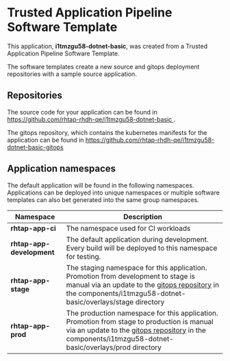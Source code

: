 # Trusted Application Pipeline Software Template

This application, **i1tmzgu58-dotnet-basic**, was created from a Trusted Application Pipeline Software Template.

The software templates create a new source and gitops deployment repositories with a sample source application. 

## Repositories

The source code for your application can be found in [https://github.com/rhtap-rhdh-qe/i1tmzgu58-dotnet-basic ](https://github.com/rhtap-rhdh-qe/i1tmzgu58-dotnet-basic ).
 
The gitops repository, which contains the kubernetes manifests for the application can be found in 
[https://github.com/rhtap-rhdh-qe/i1tmzgu58-dotnet-basic-gitops ](https://github.com/rhtap-rhdh-qe/i1tmzgu58-dotnet-basic-gitops ) 

## Application namespaces 

The default application will be found in the following namespaces. Applications can be deployed into unique namespaces or multiple software templates can also bet generated into the same group namespaces.  

|  Namespace   |  Description   |  
| -------- | -------- |
| **rhtap-app-ci** | The namespace used for CI workloads |
| **rhtap-app-development** | The default application during development. Every build will be deployed to this namespace for testing. |
| **rhtap-app-stage** | The staging namespace for this application. Promotion from development to stage is manual via an update to the [gitops repository](https://github.com/rhtap-rhdh-qe/i1tmzgu58-dotnet-basic-gitops ) in the components/i1tmzgu58-dotnet-basic/overlays/stage directory |
| **rhtap-app-prod** | The production namespace for this application. Promotion from stage to production is manual via an update to the [gitops repository](https://github.com/rhtap-rhdh-qe/i1tmzgu58-dotnet-basic-gitops ) in the components/i1tmzgu58-dotnet-basic/overlays/prod directory |